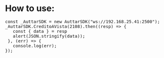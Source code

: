 <h1>How to use:</h1>
<pre>
const _AuttarSDK = new AuttarSDK("ws://192.168.25.41:2500");
_AuttarSDK.CreditoAVista(2108).then((resp) => {
   const { data } = resp
   alert(JSON.stringify(data));
 }, (err) => {
   console.log(err);
});
</pre>
